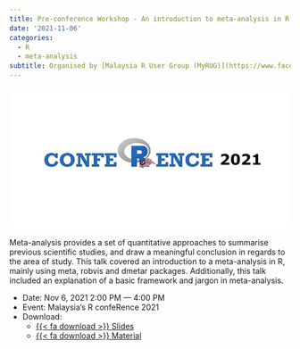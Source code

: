 ```yaml
---
title: Pre-conference Workshop - An introduction to meta-analysis in R
date: '2021-11-06'
categories:
  - R
  - meta-analysis
subtitle: Organised by [Malaysia R User Group (MyRUG)](https://www.facebook.com/rusergroupmalaysia/)
---
```


![](featured.jpg)

Meta-analysis provides a set of quantitative approaches to summarise previous scientific studies, and draw a meaningful conclusion in regards to the area of study. This talk covered an introduction to a meta-analysis in R, mainly using meta, robvis and dmetar packages. Additionally, this talk included an explanation of a basic framework and jargon in meta-analysis.

-   Date: Nov 6, 2021 2:00 PM — 4:00 PM
-   Event: Malaysia’s R confeRence 2021
-   Download:
    -   [{{< fa download >}} Slides](https://github.com/tengku-hanis/Rconference2021/blob/main/Rconf2021-meta-analysis.pdf)
    -   [{{< fa download >}} Material](https://github.com/tengku-hanis/Rconference2021)
